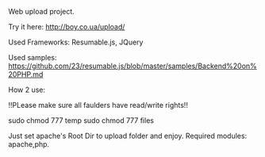 Web upload project.

Try it here: http://boy.co.ua/upload/

Used Frameworks: Resumable.js, JQuery

Used samples: https://github.com/23/resumable.js/blob/master/samples/Backend%20on%20PHP.md

How 2 use:

!!PLease make sure all faulders have read/write rights!! 

 sudo chmod 777 temp
 sudo chmod 777 files
 
Just set apache's Root Dir to upload folder and enjoy.
Required modules: apache,php.

